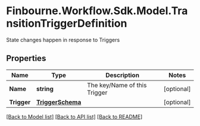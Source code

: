 # Finbourne.Workflow.Sdk.Model.TransitionTriggerDefinition
State changes happen in response to Triggers

## Properties

Name | Type | Description | Notes
------------ | ------------- | ------------- | -------------
**Name** | **string** | The key/Name of this Trigger | [optional] 
**Trigger** | [**TriggerSchema**](TriggerSchema.md) |  | [optional] 

[[Back to Model list]](../README.md#documentation-for-models) [[Back to API list]](../README.md#documentation-for-api-endpoints) [[Back to README]](../README.md)

